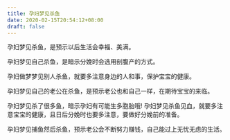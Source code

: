 ```yaml
---
title: 孕妇梦见杀鱼
date: 2020-02-15T20:54:12+08:00
draft: false
---
```


孕妇梦见杀鱼，是预示以后生活会幸福、美满。


孕妇梦见自己杀鱼，是暗示分娩时会选用剖腹产的方式。


孕妇做梦梦见别人杀鱼，就要多注意身边的人和事，保护宝宝的健康。


孕妇梦见自己的老公在杀鱼，是预示老公也和自己一样，在期待宝宝的来临。


孕妇梦见杀了很多鱼，暗示孕妇有可能生多胞胎哦!
孕妇梦见杀鱼见血，就要多注意宝宝的健康，且日后分娩时也要多注意，要做好分娩前的准备。


孕妇梦见捕鱼然后杀鱼，预示老公会不断努力赚钱，自己能过上无忧无虑的生活。

